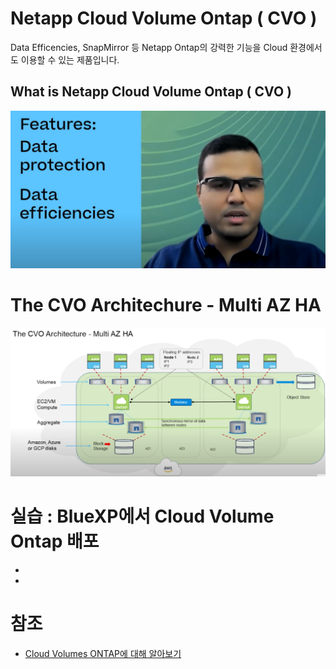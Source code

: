 # Netapp Cloud Volume Ontap ( CVO )
Data Efficencies, SnapMirror 등 Netapp Ontap의 강력한 기능을 Cloud 환경에서도 이용할 수 있는 제품입니다. 

## What is Netapp Cloud Volume Ontap ( CVO )
[![Alt text](./Images/Readme-0.png)](https://youtu.be/3aM33yzL3FY)

# The CVO Architechure - Multi AZ HA
![CvoArchitechureMultiAzHa](./Images/Readme-1.png)

# 실습 : BlueXP에서 Cloud Volume Ontap 배포
- []()
- []()
# 참조
- [Cloud Volumes ONTAP에 대해 알아보기](https://docs.netapp.com/us-en/bluexp-cloud-volumes-ontap/concept-overview-cvo.html)